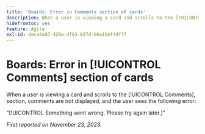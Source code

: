 ```yaml
---
title: 'Boards: Error in Comments section of cards'
description: When a user is viewing a card and scrolls to the [!UICONTROL Comments], section, comments are not displayed, and the user sees an error.
hidefromtoc: yes
feature: Agile
exl-id: deca4ad7-429e-4f63-827d-b6a1bef4df7f
---
```

# Boards: Error in [!UICONTROL Comments] section of cards

When a user is viewing a card and scrolls to the [!UICONTROL Comments], section, comments are not displayed, and the user sees the following error:

"[!UICONTROL Something went wrong. Please try again later.]"

_First reported on November 23, 2023._
